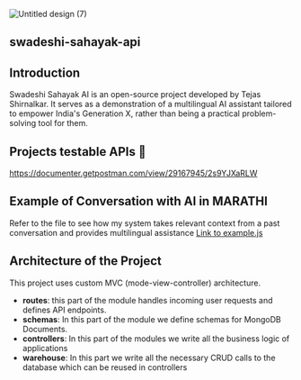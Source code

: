 

![Untitled design (7)](https://github.com/TEJA2312/swadeshi-sahayak-api/assets/62765495/7b771abb-11ab-4e8d-b8a7-4d533bdb27d4)

## swadeshi-sahayak-api

## Introduction
Swadeshi Sahayak AI is an open-source project developed by Tejas Shirnalkar. It serves as a demonstration of a multilingual AI assistant tailored to empower India's Generation X, rather than being a practical problem-solving tool for them.

## Projects testable APIs 🚀
https://documenter.getpostman.com/view/29167945/2s9YJXaRLW

## Example of Conversation with AI in MARATHI
Refer to the file to see how my system takes relevant context from a past conversation and provides multilingual assistance [Link to example.js](example.js) 

## Architecture of the Project
This project uses custom MVC (mode-view-controller) architecture.
- **routes**: this part of the module  handles incoming user requests and defines API endpoints.
- **schemas**: In this part of the module we define schemas for MongoDB Documents.
- **controllers**: In this part of the modules we write all the business logic of applications
- **warehouse**: In this part we write all the necessary CRUD calls to the database which can be reused in controllers


